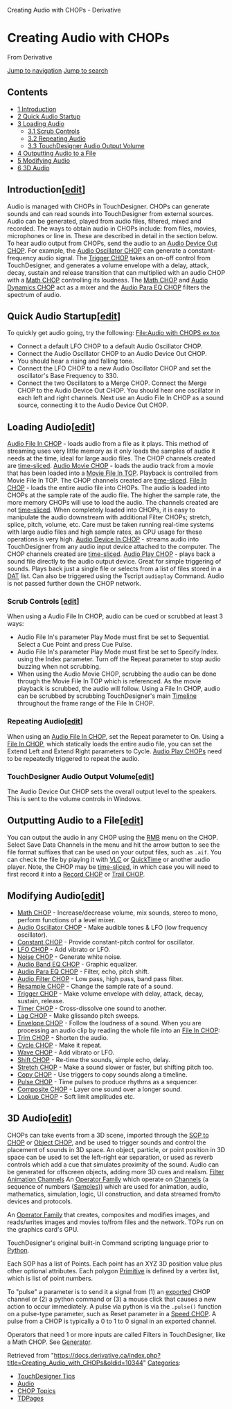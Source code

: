 

Creating Audio with CHOPs - Derivative




# Creating Audio with CHOPs
From Derivative

[Jump to navigation](#mw-head)
[Jump to search](#searchInput)
## Contents
* [1 Introduction](#Introduction)
* [2 Quick Audio Startup](#Quick_Audio_Startup)
* [3 Loading Audio](#Loading_Audio)
  + [3.1 Scrub Controls](#Scrub_Controls)
  + [3.2 Repeating Audio](#Repeating_Audio)
  + [3.3 TouchDesigner Audio Output Volume](#TouchDesigner_Audio_Output_Volume)
* [4 Outputting Audio to a File](#Outputting_Audio_to_a_File)
* [5 Modifying Audio](#Modifying_Audio)
* [6 3D Audio](#3D_Audio)
## Introduction[[edit](https://docs.derivative.ca/index.php?title=Creating_Audio_with_CHOPs&action=edit&section=1 "Edit section: Introduction")]
Audio is managed with CHOPs in TouchDesigner. CHOPs can generate sounds and can read sounds into TouchDesigner from external sources. Audio can be generated, played from audio files, filtered, mixed and recorded.
The ways to obtain audio in CHOPs include: from files, movies, microphones or line in. These are described in detail in the section below. To hear audio output from CHOPs, send the audio to an [Audio Device Out CHOP](Audio_Device_Out_CHOP.html "Audio Device Out CHOP").
For example, the [Audio Oscillator CHOP](Audio_Oscillator_CHOP.html "Audio Oscillator CHOP") can generate a constant-frequency audio signal. The [Trigger CHOP](Trigger_CHOP.html "Trigger CHOP") takes an on-off control from TouchDesigner, and generates a volume envelope with a delay, attack, decay, sustain and release transition that can multiplied with an audio CHOP with a [Math CHOP](Math_CHOP.html "Math CHOP") controlling its loudness. The [Math CHOP](Math_CHOP.html "Math CHOP") and [Audio Dynamics CHOP](Audio_Dynamics_CHOP.html "Audio Dynamics CHOP") act as a mixer and the [Audio Para EQ CHOP](Audio_Para_EQ_CHOP.html "Audio Para EQ CHOP") filters the spectrum of audio.
## Quick Audio Startup[[edit](https://docs.derivative.ca/index.php?title=Creating_Audio_with_CHOPs&action=edit&section=2 "Edit section: Quick Audio Startup")]
To quickly get audio going, try the following: [File:Audio with CHOPS ex.tox](https://docs.derivative.ca/File:Audio_with_CHOPS_ex.tox "File:Audio with CHOPS ex.tox")
* Connect a default LFO CHOP to a default Audio Oscillator CHOP.
* Connect the Audio Oscillator CHOP to an Audio Device Out CHOP.
* You should hear a rising and falling tone.
* Connect the LFO CHOP to a new Audio Oscillator CHOP and set the oscillator's Base Frequency to 330.
* Connect the two Oscillators to a Merge CHOP. Connect the Merge CHOP to the Audio Device Out CHOP. You should hear one oscillator in each left and right channels.
Next use an Audio File In CHOP as a sound source, connecting it to the Audio Device Out CHOP.
## Loading Audio[[edit](https://docs.derivative.ca/index.php?title=Creating_Audio_with_CHOPs&action=edit&section=3 "Edit section: Loading Audio")]
[Audio File In CHOP](Audio_File_In_CHOP.html "Audio File In CHOP") - loads audio from a file as it plays. This method of streaming uses very little memory as it only loads the samples of audio it needs at the time, ideal for large audio files. The CHOP channels created are [time-sliced](Time_Slicing.html "Time Slicing").
[Audio Movie CHOP](Audio_Movie_CHOP.html "Audio Movie CHOP") - loads the audio track from a movie that has been loaded into a [Movie File In TOP](Movie_File_In_TOP.html "Movie File In TOP"). Playback is controlled from Movie File In TOP. The CHOP channels created are [time-sliced](Time_Slicing.html "Time Slicing").
[File In CHOP](File_In_CHOP.html "File In CHOP") - loads the entire audio file into CHOPs. The audio is loaded into CHOPs at the sample rate of the audio file. The higher the sample rate, the more memory CHOPs will use to load the audio. The channels created are not [time-sliced](Time_Slicing.html "Time Slicing"). When completely loaded into CHOPs, it is easy to manipulate the audio downstream with additional Filter CHOPs; stretch, splice, pitch, volume, etc. Care must be taken running real-time systems with large audio files and high sample rates, as CPU usage for these operations is very high.
[Audio Device In CHOP](Audio_Device_In_CHOP.html "Audio Device In CHOP") - streams audio into TouchDesigner from any audio input device attached to the computer. The CHOP channels created are [time-sliced](Time_Slicing.html "Time Slicing").
[Audio Play CHOP](Audio_Play_CHOP.html "Audio Play CHOP") - plays back a sound file directly to the audio output device. Great for simple triggering of sounds. Plays back just a single file or selects from a list of files stored in a [DAT](DAT.html "DAT") list. Can also be triggered using the Tscript `audioplay` Command. Audio is not passed further down the CHOP network.
  

### Scrub Controls [[edit](https://docs.derivative.ca/index.php?title=Creating_Audio_with_CHOPs&action=edit&section=4 "Edit section: Scrub Controls")]
When using a Audio File In CHOP, audio can be cued or scrubbed at least 3 ways:
* Audio File In's parameter Play Mode must first be set to Sequential. Select a Cue Point and press Cue Pulse.
* Audio File In's parameter Play Mode must first be set to Specify Index. using the Index parameter. Turn off the Repeat parameter to stop audio buzzing when not scrubbing.
* When using the Audio Movie CHOP, scrubbing the audio can be done through the Movie File In TOP which is referenced. As the movie playback is scrubbed, the audio will follow.
Using a File In CHOP, audio can be scrubbed by scrubbing TouchDesigner's main [Timeline](Timeline.html "Timeline") throughout the frame range of the File In CHOP.
### Repeating Audio[[edit](https://docs.derivative.ca/index.php?title=Creating_Audio_with_CHOPs&action=edit&section=5 "Edit section: Repeating Audio")]
When using an [Audio File In CHOP](Audio_File_In_CHOP.html "Audio File In CHOP"), set the Repeat parameter to On.
Using a [File In CHOP](File_In_CHOP.html "File In CHOP"), which statically loads the entire audio file, you can set the Extend Left and Extend Right parameters to Cycle.
[Audio Play CHOPs](Audio_Play_CHOP.html "Audio Play CHOP") need to be repeatedly triggered to repeat the audio.
### TouchDesigner Audio Output Volume[[edit](https://docs.derivative.ca/index.php?title=Creating_Audio_with_CHOPs&action=edit&section=6 "Edit section: TouchDesigner Audio Output Volume")]
The Audio Device Out CHOP sets the overall output level to the speakers. This is sent to the volume controls in Windows.
## Outputting Audio to a File[[edit](https://docs.derivative.ca/index.php?title=Creating_Audio_with_CHOPs&action=edit&section=7 "Edit section: Outputting Audio to a File")]
You can output the audio in any CHOP using the [RMB](Mouse_Click.html "Mouse Click") menu on the CHOP. Select Save Data Channels in the menu and hit the arrow button to see the file format suffixes that can be used on your output files, such as `.aif`. You can check the file by playing it with [VLC](http://www.videolan.org/vlc/index.html) or [QuickTime](http://support.apple.com/kb/DL837) or another audio player.
Note, the CHOP may be [time-sliced](Time_Slicing.html "Time Slicing"), in which case you will need to first record it into a [Record CHOP](Record_CHOP.html "Record CHOP") or [Trail CHOP](Trail_CHOP.html "Trail CHOP").
## Modifying Audio[[edit](https://docs.derivative.ca/index.php?title=Creating_Audio_with_CHOPs&action=edit&section=8 "Edit section: Modifying Audio")]
* [Math CHOP](Math_CHOP.html "Math CHOP") - Increase/decrease volume, mix sounds, stereo to mono, perform functions of a level mixer.
* [Audio Oscillator CHOP](Audio_Oscillator_CHOP.html "Audio Oscillator CHOP") - Make audible tones & LFO (low frequency oscillator).
* [Constant CHOP](Constant_CHOP.html "Constant CHOP") - Provide constant-pitch control for oscillator.
* [LFO CHOP](LFO_CHOP.html "LFO CHOP") - Add vibrato or LFO.
* [Noise CHOP](Noise_CHOP.html "Noise CHOP") - Generate white noise.
* [Audio Band EQ CHOP](Audio_Band_EQ_CHOP.html "Audio Band EQ CHOP") - Graphic equalizer.
* [Audio Para EQ CHOP](Audio_Para_EQ_CHOP.html "Audio Para EQ CHOP") - Filter, echo, pitch shift.
* [Audio Filter CHOP](Audio_Filter_CHOP.html "Audio Filter CHOP") - Low pass, high pass, band pass filter.
* [Resample CHOP](Resample_CHOP.html "Resample CHOP") - Change the sample rate of a sound.
* [Trigger CHOP](Trigger_CHOP.html "Trigger CHOP") - Make volume envelope with delay, attack, decay, sustain, release.
* [Timer CHOP](Timer_CHOP.html "Timer CHOP") - Cross-dissolve one sound to another.
* [Lag CHOP](Lag_CHOP.html "Lag CHOP") - Make glissando pitch sweeps.
* [Envelope CHOP](Envelope_CHOP.html "Envelope CHOP") - Follow the loudness of a sound.
When you are processing an audio clip by reading the whole file into an [File In CHOP](File_In_CHOP.html "File In CHOP"):
* [Trim CHOP](Trim_CHOP.html "Trim CHOP") - Shorten the audio.
* [Cycle CHOP](Cycle_CHOP.html "Cycle CHOP") - Make it repeat.
* [Wave CHOP](Wave_CHOP.html "Wave CHOP") - Add vibrato or LFO.
* [Shift CHOP](Shift_CHOP.html "Shift CHOP") - Re-time the sounds, simple echo, delay.
* [Stretch CHOP](Stretch_CHOP.html "Stretch CHOP") - Make a sound slower or faster, but shifting pitch too.
* [Copy CHOP](Copy_CHOP.html "Copy CHOP") - Use triggers to copy sounds along a timeline.
* [Pulse CHOP](Pulse_CHOP.html "Pulse CHOP") - Time pulses to produce rhythms as a sequencer.
* [Composite CHOP](Composite_CHOP.html "Composite CHOP") - Layer one sound over a longer sound.
* [Lookup CHOP](Lookup_CHOP.html "Lookup CHOP") - Soft limit amplitudes etc.
## 3D Audio[[edit](https://docs.derivative.ca/index.php?title=Creating_Audio_with_CHOPs&action=edit&section=9 "Edit section: 3D Audio")]
CHOPs can take events from a 3D scene, imported through the [SOP to CHOP](SOP_to_CHOP.html "SOP to CHOP") or [Object CHOP](Object_CHOP.html "Object CHOP"), and be used to trigger sounds and control the placement of sounds in 3D space.
An object, particle, or point position in 3D space can be used to set the left-right ear separation, or used as reverb controls which add a cue that simulates proximity of the sound.
Audio can be generated for offscreen objects, adding more 3D cues and realism.
[Filter Animation Channels](https://docs.derivative.ca/index.php?title=Filter_Animation_Channels&action=edit&redlink=1 "Filter Animation Channels (page does not exist)")
An [Operator Family](Operator_Family.html "Operator Family") which operate on [Channels](Channel.html "Channel") (a sequence of numbers ([Samples](Sample.html "Sample"))) which are used for animation, audio, mathematics, simulation, logic, UI construction, and data streamed from/to devices and protocols.

An [Operator Family](Operator_Family.html "Operator Family") that creates, composites and modifies images, and reads/writes images and movies to/from files and the network. TOPs run on the graphics card's GPU.

TouchDesigner's original built-in Command scripting language prior to [Python](Python.html "Python").

Each SOP has a list of Points. Each point has an XYZ 3D position value plus other optional attributes. Each polygon [Primitive](Primitive.html "Primitive") is defined by a vertex list, which is list of point numbers.

To "pulse" a parameter is to send it a signal from (1) an [exported](Export.html "Export") CHOP channel or (2) a python command or (3) a mouse click that causes a new action to occur immediately. A pulse via python is via the `.pulse()` function on a pulse-type parameter, such as Reset parameter in a [Speed CHOP](Speed_CHOP.html "Speed CHOP"). A pulse from a CHOP is typically a 0 to 1 to 0 signal in an exported channel.

Operators that need 1 or more inputs are called Filters in TouchDesigner, like a Math CHOP. See [Generator](Generator.html "Generator").

Retrieved from "<https://docs.derivative.ca/index.php?title=Creating_Audio_with_CHOPs&oldid=10344>"
[Categories](Special_Categories.html "Special:Categories"):
* [TouchDesigner Tips](Category_TouchDesigner_Tips.html "Category:TouchDesigner Tips")
* [Audio](https://docs.derivative.ca/index.php?title=Category:Audio&action=edit&redlink=1 "Category:Audio (page does not exist)")
* [CHOP Topics](Category_CHOP_Topics.html "Category:CHOP Topics")
* [TDPages](Category_TDPages.html "Category:TDPages")
